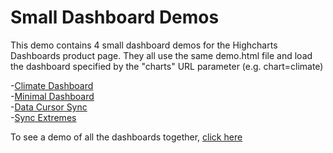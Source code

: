 
# Small Dashboard Demos

This demo contains 4 small dashboard demos for the Highcharts Dashboards product page. They all use the same demo.html file and load the dashboard specified by the "charts" URL parameter (e.g. chart=climate)

-[Climate Dashboard](http://localhost:3030/samples/view?path=highcharts/website/small-demos-dashboards&charts=climate)    
-[Minimal Dashboard](http://localhost:3030/samples/view?path=highcharts/website/small-demos-dashboards&charts=minimal)    
-[Data Cursor Sync](http://localhost:3030/samples/view?path=highcharts/website/small-demos-dashboards&charts=datacursor)   
-[Sync Extremes](http://localhost:3030/samples/view?path=highcharts/website/small-demos-dashboards&charts=extremes)  

To see a demo of all the dashboards together, [click here](https://www.goodwiththat.com/ag/demos) 
